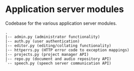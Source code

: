 # Application server modules

Codebase for the various application server modules.

```
.
|-- admin.py (administrator functionality)
|-- auth.py (user authentication)
|-- editor.py (editing/collating functionality)
|-- httperrs.py (HTTP error code to exception mappings)
|-- projects.py (project manager API)
|-- repo.py (document and audio repository API)
`-- speech.py (speech server communication API)
```
